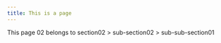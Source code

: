 ```yaml
---
title: This is a page
---
```


This page 02 belongs to section02 > sub-section02 > sub-sub-section01